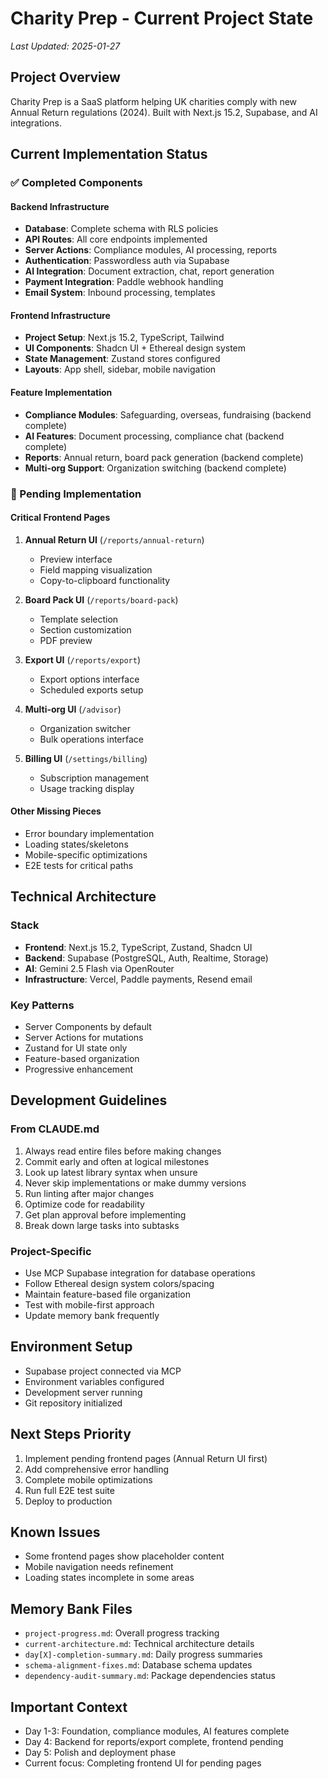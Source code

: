 # Charity Prep - Current Project State
*Last Updated: 2025-01-27*

## Project Overview
Charity Prep is a SaaS platform helping UK charities comply with new Annual Return regulations (2024). Built with Next.js 15.2, Supabase, and AI integrations.

## Current Implementation Status

### ✅ Completed Components

#### Backend Infrastructure
- **Database**: Complete schema with RLS policies
- **API Routes**: All core endpoints implemented
- **Server Actions**: Compliance modules, AI processing, reports
- **Authentication**: Passwordless auth via Supabase
- **AI Integration**: Document extraction, chat, report generation
- **Payment Integration**: Paddle webhook handling
- **Email System**: Inbound processing, templates

#### Frontend Infrastructure  
- **Project Setup**: Next.js 15.2, TypeScript, Tailwind
- **UI Components**: Shadcn UI + Ethereal design system
- **State Management**: Zustand stores configured
- **Layouts**: App shell, sidebar, mobile navigation

#### Feature Implementation
- **Compliance Modules**: Safeguarding, overseas, fundraising (backend complete)
- **AI Features**: Document processing, compliance chat (backend complete)
- **Reports**: Annual return, board pack generation (backend complete)
- **Multi-org Support**: Organization switching (backend complete)

### 🚧 Pending Implementation

#### Critical Frontend Pages
1. **Annual Return UI** (`/reports/annual-return`)
   - Preview interface
   - Field mapping visualization
   - Copy-to-clipboard functionality

2. **Board Pack UI** (`/reports/board-pack`)
   - Template selection
   - Section customization
   - PDF preview

3. **Export UI** (`/reports/export`)
   - Export options interface
   - Scheduled exports setup

4. **Multi-org UI** (`/advisor`)
   - Organization switcher
   - Bulk operations interface

5. **Billing UI** (`/settings/billing`)
   - Subscription management
   - Usage tracking display

#### Other Missing Pieces
- Error boundary implementation
- Loading states/skeletons
- Mobile-specific optimizations
- E2E tests for critical paths

## Technical Architecture

### Stack
- **Frontend**: Next.js 15.2, TypeScript, Zustand, Shadcn UI
- **Backend**: Supabase (PostgreSQL, Auth, Realtime, Storage)
- **AI**: Gemini 2.5 Flash via OpenRouter
- **Infrastructure**: Vercel, Paddle payments, Resend email

### Key Patterns
- Server Components by default
- Server Actions for mutations
- Zustand for UI state only
- Feature-based organization
- Progressive enhancement

## Development Guidelines

### From CLAUDE.md
1. Always read entire files before making changes
2. Commit early and often at logical milestones
3. Look up latest library syntax when unsure
4. Never skip implementations or make dummy versions
5. Run linting after major changes
6. Optimize code for readability
7. Get plan approval before implementing
8. Break down large tasks into subtasks

### Project-Specific
- Use MCP Supabase integration for database operations
- Follow Ethereal design system colors/spacing
- Maintain feature-based file organization
- Test with mobile-first approach
- Update memory bank frequently

## Environment Setup
- Supabase project connected via MCP
- Environment variables configured
- Development server running
- Git repository initialized

## Next Steps Priority
1. Implement pending frontend pages (Annual Return UI first)
2. Add comprehensive error handling
3. Complete mobile optimizations
4. Run full E2E test suite
5. Deploy to production

## Known Issues
- Some frontend pages show placeholder content
- Mobile navigation needs refinement
- Loading states incomplete in some areas

## Memory Bank Files
- `project-progress.md`: Overall progress tracking
- `current-architecture.md`: Technical architecture details
- `day[X]-completion-summary.md`: Daily progress summaries
- `schema-alignment-fixes.md`: Database schema updates
- `dependency-audit-summary.md`: Package dependencies status

## Important Context
- Day 1-3: Foundation, compliance modules, AI features complete
- Day 4: Backend for reports/export complete, frontend pending
- Day 5: Polish and deployment phase
- Current focus: Completing frontend UI for pending pages